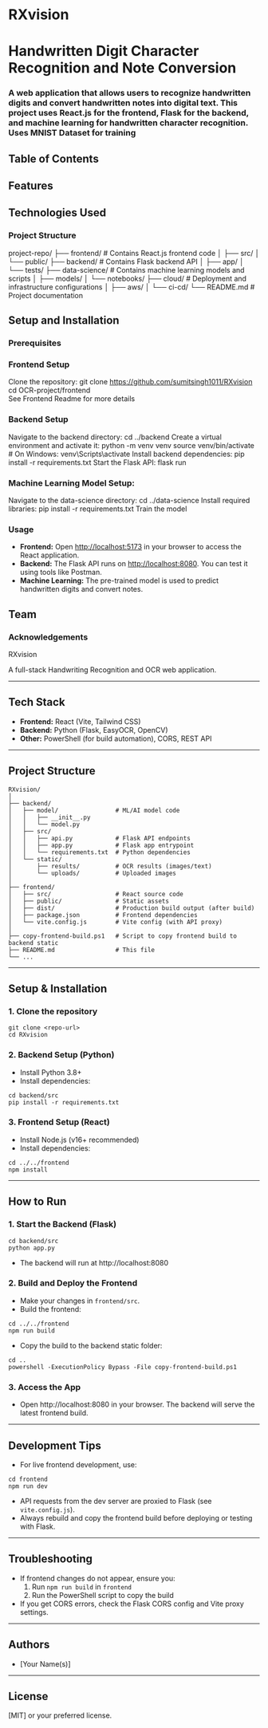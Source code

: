 # RXvision

# Handwritten Digit Character Recognition and Note Conversion
<h3>A web application that allows users to recognize handwritten digits and convert handwritten notes into digital text. 
  This project uses React.js for the frontend, Flask for the backend, and machine learning for handwritten character recognition. Uses MNIST Dataset for training</h3>

## Table of Contents

## Features
  
## Technologies Used
   ### Project Structure
project-repo/
├── frontend/         # Contains React.js frontend code
│   ├── src/
│   └── public/
├── backend/          # Contains Flask backend API
│   ├── app/
│   └── tests/
├── data-science/     # Contains machine learning models and scripts
│   ├── models/
│   └── notebooks/
├── cloud/            # Deployment and infrastructure configurations
│   ├── aws/
│   └── ci-cd/
└── README.md         # Project documentation

## Setup and Installation

### Prerequisites

### Frontend Setup
   Clone the repository:
   git clone https://github.com/sumitsingh1011/RXvision
   cd OCR-project/frontend<br>
   See Frontend Readme for more details

 ###  Backend Setup
Navigate to the backend directory:
   cd ../backend
Create a virtual environment and activate it:
   python -m venv venv
   source venv/bin/activate  # On Windows: venv\Scripts\activate
Install backend dependencies:
   pip install -r requirements.txt
Start the Flask API:
   flask run

   ###  Machine Learning Model Setup:
   Navigate to the data-science directory:
      cd ../data-science
   Install required libraries:
      pip install -r requirements.txt
   Train the model 
   ### **Usage**
   - **Frontend:** Open [http://localhost:5173](http://localhost:5173) in your browser to access the React application.
   - **Backend:** The Flask API runs on [http://localhost:8080](http://localhost:8080). You can test it using tools like Postman.
   - **Machine Learning:** The pre-trained model is used to predict handwritten digits and convert notes.

## Team
  
   ### Acknowledgements
RXvision

A full-stack Handwriting Recognition and OCR web application.

---

## Tech Stack

- **Frontend:** React (Vite, Tailwind CSS)
- **Backend:** Python (Flask, EasyOCR, OpenCV)
- **Other:** PowerShell (for build automation), CORS, REST API

---

## Project Structure

```
RXvision/
│
├── backend/
│   ├── model/                # ML/AI model code
│   │   ├── __init__.py
│   │   └── model.py
│   ├── src/
│   │   ├── api.py            # Flask API endpoints
│   │   ├── app.py            # Flask app entrypoint
│   │   └── requirements.txt  # Python dependencies
│   └── static/
│       ├── results/          # OCR results (images/text)
│       └── uploads/          # Uploaded images
│
├── frontend/
│   ├── src/                  # React source code
│   ├── public/               # Static assets
│   ├── dist/                 # Production build output (after build)
│   ├── package.json          # Frontend dependencies
│   └── vite.config.js        # Vite config (with API proxy)
│
├── copy-frontend-build.ps1   # Script to copy frontend build to backend static
├── README.md                 # This file
└── ...
```

---

## Setup & Installation

### 1. Clone the repository
```
git clone <repo-url>
cd RXvision
```

### 2. Backend Setup (Python)
- Install Python 3.8+
- Install dependencies:
```
cd backend/src
pip install -r requirements.txt
```

### 3. Frontend Setup (React)
- Install Node.js (v16+ recommended)
- Install dependencies:
```
cd ../../frontend
npm install
```

---

## How to Run

### 1. Start the Backend (Flask)
```
cd backend/src
python app.py
```
- The backend will run at http://localhost:8080

### 2. Build and Deploy the Frontend
- Make your changes in `frontend/src`.
- Build the frontend:
```
cd ../../frontend
npm run build
```
- Copy the build to the backend static folder:
```
cd ..
powershell -ExecutionPolicy Bypass -File copy-frontend-build.ps1
```

### 3. Access the App
- Open http://localhost:8080 in your browser. The backend will serve the latest frontend build.

---

## Development Tips
- For live frontend development, use:
```
cd frontend
npm run dev
```
- API requests from the dev server are proxied to Flask (see `vite.config.js`).
- Always rebuild and copy the frontend build before deploying or testing with Flask.

---

## Troubleshooting
- If frontend changes do not appear, ensure you:
   1. Run `npm run build` in `frontend`
   2. Run the PowerShell script to copy the build
- If you get CORS errors, check the Flask CORS config and Vite proxy settings.

---

## Authors
- [Your Name(s)]

---

## License
[MIT] or your preferred license.
